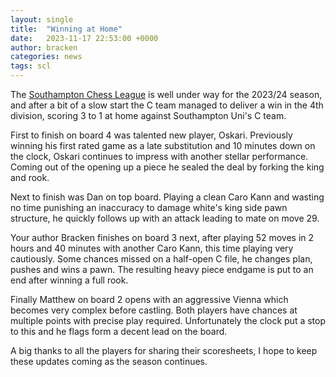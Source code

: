 ```yaml
---
layout: single
title:  "Winning at Home"
date:   2023-11-17 22:53:00 +0000
author: bracken
categories: news
tags: scl
---
```

The [Southampton Chess League](http://www.sotonchessleague.org.uk/) is well under way for the 2023/24 season, and after a bit of a slow start the C team managed to deliver a win in the 4th division, scoring 3 to 1 at home against Southampton Uni's C team.

First to finish on board 4 was talented new player, Oskari. Previously winning his first rated game as a late substitution and 10 minutes down on the clock, Oskari continues to impress with another stellar performance. Coming out of the opening up a piece he sealed the deal by forking the king and rook.

Next to finish was Dan on top board. Playing a clean Caro Kann and wasting no time punishing an inaccuracy to damage white's king side pawn structure, he quickly follows up with an attack leading to mate on move 29.

Your author Bracken finishes on board 3 next, after playing 52 moves in 2 hours and 40 minutes with another Caro Kann, this time playing very cautiously. Some chances missed on a half-open C file, he changes plan, pushes and wins a pawn. The resulting heavy piece endgame is put to an end after winning a full rook.

Finally Matthew on board 2 opens with an aggressive Vienna which becomes very complex before castling. Both players have chances at multiple points with precise play required. Unfortunately the clock put a stop to this and he flags form a decent lead on the board.

A big thanks to all the players for sharing their scoresheets, I hope to keep these updates coming as the season continues.
